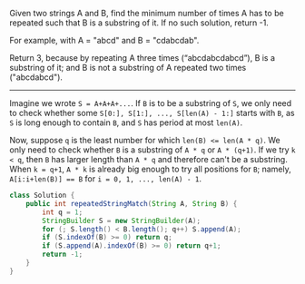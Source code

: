 Given two strings A and B, find the minimum number of times A has to be repeated such that B is a substring of it. If no such solution, return -1.

For example, with A = "abcd" and B = "cdabcdab".

Return 3, because by repeating A three times (“abcdabcdabcd”), B is a substring of it; and B is not a substring of A repeated two times ("abcdabcd").

---

Imagine we wrote `S = A+A+A+...`. If `B` is to be a substring of `S`, we only need to check whether some `S[0:], S[1:], ..., S[len(A) - 1:]` starts with `B`, as `S` is long enough to contain `B`, and `S` has period at most `len(A)`.

Now, suppose `q` is the least number for which `len(B) <= len(A * q)`. We only need to check whether `B` is a substring of `A * q` or `A * (q+1)`. If we try `k < q`, then `B` has larger length than `A * q` and therefore can't be a substring. When `k = q+1`, `A * k` is already big enough to try all positions for `B`; namely, `A[i:i+len(B)] == B` for `i = 0, 1, ..., len(A) - 1`.

```java
class Solution {
    public int repeatedStringMatch(String A, String B) {
        int q = 1;
        StringBuilder S = new StringBuilder(A);
        for (; S.length() < B.length(); q++) S.append(A);
        if (S.indexOf(B) >= 0) return q;
        if (S.append(A).indexOf(B) >= 0) return q+1;
        return -1;
    }
}
```


